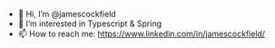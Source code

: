 - 👋 Hi, I’m @jamescockfield
- 👀 I’m interested in Typescript & Spring
- 📫 How to reach me: https://www.linkedin.com/in/jamescockfield/
<!-- - 🌱 I’m currently learning ... -->
<!-- - 💞️ I’m looking to collaborate on ... -->
